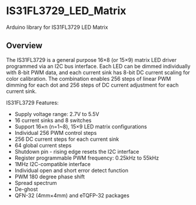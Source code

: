 # IS31FL3729_LED_Matrix
Arduino library for IS31FL3729 LED Matrix

## Overview 

The IS31FL3729 is a general purpose 16×8 (or 15×9) matrix LED driver programmed via an I2C bus
interface. Each LED can be dimmed individually with 8-bit PWM data, and each current sink has
8-bit DC current scaling for color calibration. The combination enables 256 steps of linear PWM dimming
for each dot and 256 steps of DC current adjustment for each current sink.

IS31FL3729 Features:
- Supply voltage range: 2.7V to 5.5V
- 16 current sinks and 8 switches
- Support 16×n (n=1~8), 15×9 LED matrix configurations
- Individual 256 PWM control steps
- 256 DC current steps for each current sink
- 64 global current steps
- Shutdown pin - rising edge resets the I2C interface
- Register programmable PWM frequency: 0.25kHz to 55kHz
- 1MHz I2C-compatible interface
- Individual open and short error detect function
- PWM 180 degree phase shift
- Spread spectrum
- De-ghost
- QFN-32 (4mm×4mm) and eTQFP-32 packages 
